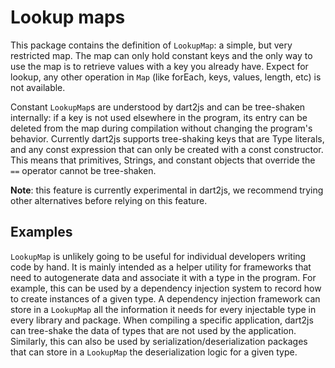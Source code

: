 # Lookup maps

This package contains the definition of `LookupMap`: a simple, but very
restricted map. The map can only hold constant keys and the only way to use the
map is to retrieve values with a key you already have.  Expect for lookup, any
other operation in `Map` (like forEach, keys, values, length, etc) is not
available.

Constant `LookupMap`s are understood by dart2js and can be tree-shaken
internally: if a key is not used elsewhere in the program, its entry can be
deleted from the map during compilation without changing the program's behavior.
Currently dart2js supports tree-shaking keys that are Type literals, and any
const expression that can only be created with a const constructor. This means
that primitives, Strings, and constant objects that override the `==` operator
cannot be tree-shaken.

**Note**: this feature is currently experimental in dart2js, we recommend trying
other alternatives before relying on this feature.

## Examples

`LookupMap` is unlikely going to be useful for individual developers writing
code by hand. It is mainly intended as a helper utility for frameworks that need
to autogenerate data and associate it with a type in the program. For example,
this can be used by a dependency injection system to record how to create
instances of a given type. A dependency injection framework can store in a
`LookupMap` all the information it needs for every injectable type in every
library and package.  When compiling a specific application, dart2js can
tree-shake the data of types that are not used by the application. Similarly,
this can also be used by serialization/deserialization packages that can store
in a `LookupMap` the deserialization logic for a given type.
